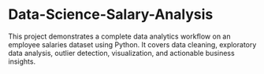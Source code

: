 # Data-Science-Salary-Analysis
This project demonstrates a complete data analytics workflow on an employee salaries dataset using Python. It covers data cleaning, exploratory data analysis, outlier detection, visualization, and actionable business insights.
